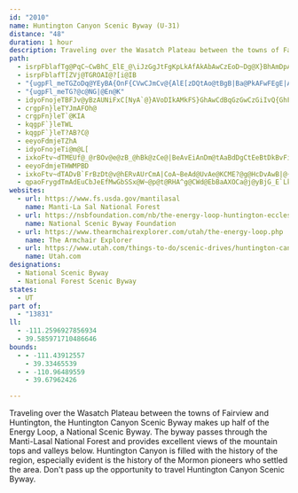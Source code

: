 ```yaml
---
id: "2010"
name: Huntington Canyon Scenic Byway (U-31)
distance: "48"
duration: 1 hour
description: Traveling over the Wasatch Plateau between the towns of Fairview and Huntington, the Huntington Canyon Scenic Byway makes up half of the Energy Loop, a National Scenic Byway.
path:
  - isrpFblafTg@PqC~CwBhC_ElE_@\iJzGgJtFgKpLkAfAkAbAwCzEoD~Dg@X}BhAmDpA{C~BiA`AkA~@iAz@{CbBwBdAqAl@{F|BqAh@qB`Ba@d@_AhA}ApBuAxBuArBuArByBzC_@b@gB~AsCbBiAl@oAZqB`@sBRkA?mA@mA@oAFmAHmAFsBN}CPwBNkF^sBZmBt@cAt@uBjCgAxBg@vAq@lE}@fEaBdG_@jBYdBKjG@t@DdGkAlLF|If@lDtFjLnBpDhCzElC`FjCbFrAbCtE`Jv@`EE~CGr@sAvD_AbAcC~By@dA}AvCq@rBgAjCOv@AZAOKDSL_JfE[RqB|Bu@jAsAlBeBhBeAdAwBvAqAx@oAx@iA|@qBzCy@tCUlDAtBEnBo@dFsAtBuDZkCB}BX}DpBqFhFkCdCsBxAk@TuAj@eCt@{Aj@}Ar@yAx@aCrAkBnBsAlC}DlI}F`CcLb@iCFiCHkCRkC^m@JmCb@aBRuFRcBM_Bo@{A{@iC}A_Bu@o@UaBg@eB[gBQqE@{CZwCt@sChAoChAo@RcHt@mCKoGmCsDeCqCeAuCe@mHXkCn@sJfAiCKwDoAwK}FqDmB}EoCqAgAoAoAmBeCgEeJgEuU{CqImEcEeHiFyAmBo@qAw@Oe@_@o@a@uA]qBHsBfBU^cAxB_AnCPZjAlAoC|EfC|CvBzB`CzBhAz@l@h@x@nAv@lDcBnIAfICrA?zBFxBj@fELb@n@lBt@hBjBtE`@hAdAtDf@tCNpCq@vGwAbH|AjGX^`MlAdR~VzCjEjChDbAtAf@|@d@|@h@|@R\~@vAdAtAl@v@|AjBjAv@dMxH~GnE`CzB~BtApA|A~FdDpAzDz@`@z@`@z@`@xB`AxAn@hJrDv@XlBr@bA~@P\^|@d@z@x@xAv@zAd@|@P\t@vAzFbHdAlArApBL`@l@fBx@tDj@`Eh@pJh@~BUpEGjCR~Bv@lFsApBZxB|@pBfB|Fn@hC\zBA~@S~BUbBUjBMXeCo@aAH@fAFZdArDp@hDRhCDfA@nBUxEQdAGpBQ|EIb@Ib@s@jCuApF_@vBI~CGrBQpBTpCE`B{B|@a@fBr@hBfB~BZfAHb@PtCEd@UpBM`DAh@TzCl@xCt@fFTfDCf@SxBWzBeCrAY~CLzGLtBf@bEZjAx@jBr@x@h@t@n@n@rA|@VVj@p@dClEdAtBTXp@j@bB`B|@pB`A|C^lAr@tBn@vB\rAt@rE^lDTdC^pDXtDDl@pAdJLj@jA|Cx@vBl@rA~@bCpAbD`ArBfAjBX`@hAhBhAhBp@dAhBvBpBnBv@v@tApAx@v@rBtBhDrDdBvBl@~@f@hAPd@\xBBzK?~CEfF@nADpF@hA?nB?d@EfK?lBJzE
  - isrpFblafT[ZVj@TGROAI@?[i@IB
  - "{ugpFl_meTGZoDq@YEyBA{OnF{CVwCJmCv@{AlE[zDQtAo@tBgB|Ba@PkAFwFEgE|A{QfTqFjBi@Lg@LcCbCkBbFq@rA_@^iIfB{APcE~BwBhDgBbB{LfFoAh@uCpFUj@oDjCqMfDiKbCi@NoEhAg@JoEd@gDdCmBzC_AbA}CpAiJpAyEpFy@jAuExDcEbH}@fAkAf@qIUsA?wMlBuGvFcGzD}GxBoBxAaBlBwD`I{AvB_AbAoApDU~CgAzDsElCeWL_BfA{@|@kD|AsBnBsB`FqBzDiBtK}CnPaAxGcDvIeDhD_@ZqCnAiB~@a@TwArA]Zw@r@s@t@mA~BKb@[|Cm@nCwCnF[v@Q~@U|A[lC_@nCShAUdAKb@mAnBWb@i@pAI^AD?FCJ`@jAp@bBh@v@^\\`Ar@jBhDb@t@hIxHxFnFx@lBXpAB|BMvBKvBArALnEt@`Dn@pB~@bCT\\lA~@z@TbBFbA[tGiCrCiAzFeBlBBjBp@vE~BvBjA`D~AjE`BxBp@fEvAzB|BlAbDGfEShEL`E}@vGsEdFcIpH{A|AuBfFuC~H`AvFfD|@b@GdBe@vCqB^SdBc@x@ThAbA`B~CrEhHR|E[~BeAlGNvHKdEI~Aq@lD_BpGc@nLCbDCr@]tCq@nCgBzAiChBqEdE"
  - "{ugpFl_meTG?@c@NG|@En@K"
  - idyoFnojeTBFJv@yBzAUNiFxC[NyA`@}AVoDIkAMkFS}GhAwCdBqGzGwCzGiIvQ{GhFkAr@eDlDeCzBgLzIiCnBoGr@g@DoCz@mElFiGlBmEM{BUsAQi@GyFo@{BLmA`@mBbAcEx@sA@_COgDKuFTg@AwCo@aEoA}HmBgI^cEw@sDgBsB]wFb@uALgMx@mFn@uBjCy@bAaCvAc@DoB@}CoBaDsEw@eAiCiBgAk@aDs@kEEoFx@qADgIWoEOcIu@_Dg@yBUcHm@g@GsAO}C{@cHgEe@S_GKsHrAqHR}Bs@sFmB{BTg@N{Bv@qEd@oA@mAR{I`EqAG
  - crgpFn}leTYJmAFOh@
  - crgpFn}leT`@KIA
  - kqgpF`}leTWL
  - kqgpF`}leT?AB?C@
  - eeyoFdmjeTZhA
  - idyoFnojeTi@m@L[
  - ixkoFtv~dTMEUf@_@rBOv@e@zB_@hBk@zCe@|BeAvEiAnDm@tAaBdDgCtEeBtDkBvFi@dBUr@uClJuBvPOrBOnBaA`Mu@`Fa@lBq@dDq@bDq@`Da@hBo@~CaAnEs@vCwAhD{@bA_@\eBpAgAp@gGaAi@MgN}BgGxAoEvEyAbEkEtR_BrHm@r@eAb@wOkA_AyBiEsCi@QaGm@qBNwCfAcAv@{@~@kAlB}@xBSh@}@xDOn@oF`UoAnBqBdC]`@iFpDkFrAmE@oAAoFGg@?qGA_Af@eA|B}@dIk@`E[zAmD|D_E|A_R`@{NVyBJmCdBaI|FwLvEiC\iD~BmKbEaDjAeE~AwGvB}DtBkE|CyGfFuCrAoIhDiXlL{CpAWAs@w@
  - eeyoFdmjeTHWMPBD
  - ixkoFtv~dTADvB`FrBzDt@v@hERvAUrCmA|CoA~BeAd@UvAe@KCME?@g@HcDvAwB|@{Al@kC|@cFHaCqBsCqG]w@SK
  - qpaoFrygdTmAdEuCbJeEfMwGbSSx@W~@p@t@RHA^g@CWd@EbBaAXOCa@j@yBjG_E`LkBhFaKhYsFvOaPld@uDrKUp@iClHUr@m@bBUp@mBrFuA~DwA`EyDpOKv@qAfMGz@kB`S[pD[pD}Fhq@kBnRyAtNg@|EWlB[lB{FtIqK`LkCrCgCnCiFhIgCjL]dLFxN?|@@zF@~@?xH?pFAtBIrBaAnE_D~DmEjA_Gd@aGnD}CzFuAtJi@vSGxBcA|GoCjFc@f@eEdDcD~B{B~AqA~@kIxIwErKmD`JYp@_ClDsDzDe@b@}DvDmAjAsBnBe@d@wCpCuCnCiAdAeKzJgDvDwAxBeBjDaEvMs@vD[~AIbA
websites:
  - url: https://www.fs.usda.gov/mantilasal
    name: Manti-La Sal National Forest
  - url: https://nsbfoundation.com/nb/the-energy-loop-huntington-eccles-canyons-scenic-byway/
    name: National Scenic Byway Foundation
  - url: https://www.thearmchairexplorer.com/utah/the-energy-loop.php
    name: The Armchair Explorer
  - url: https://www.utah.com/things-to-do/scenic-drives/huntington-canyon-scenic-drive/
    name: Utah.com
designations:
  - National Scenic Byway
  - National Forest Scenic Byway
states:
  - UT
part of:
  - "13831"
ll:
  - -111.2596927856934
  - 39.585971710486646
bounds:
  - - -111.43912557
    - 39.33465539
  - - -110.96489559
    - 39.67962426

---
```


Traveling over the Wasatch Plateau between the towns of Fairview and Huntington, the Huntington Canyon Scenic Byway makes up half of the Energy Loop, a National Scenic Byway. The byway passes through the Manti-Lasal National Forest and provides excellent views of the mountain tops and valleys below. Huntington Canyon is filled with the history of the region, especially evident is the history of the Mormon pioneers who settled the area. Don't pass up the opportunity to travel Huntington Canyon Scenic Byway.
